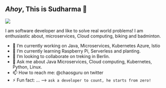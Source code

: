 ## *Ahoy*, This is Sudharma :wave:
![](/Sudharma/sudharma/blob/master/hello_world+1.png)


   I am software developer and like to solve real world problems! I am enthusiastic about, microservices, Cloud computing, biking and badminton.

- 🔭 I’m currently working on Java, Microservices, Kubernetes Azure, Istio
- 🌱 I’m currently learning Raspberry Pi, Serverless and planting.
- 👯 I’m looking to collaborate on treking in Berlin.
- 💬 Ask me about Java Microservices, Cloud computing, Kubernetes, Python, Linux.
- 📫 How to reach me: @chaosguru on twitter
- ⚡ Fun fact: ...
--> `ask a developer to count, he starts from zero!`
